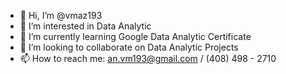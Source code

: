 - 👋 Hi, I’m @vmaz193
- 👀 I’m interested in Data Analytic
- 🌱 I’m currently learning Google Data Analytic Certificate
- 💞️ I’m looking to collaborate on Data Analytic Projects
- 📫 How to reach me: an.vm193@gmail.com / (408) 498 - 2710

<!---
vmaz193/vmaz193 is a ✨ special ✨ repository because its `README.md` (this file) appears on your GitHub profile.
You can click the Preview link to take a look at your changes.
--->
